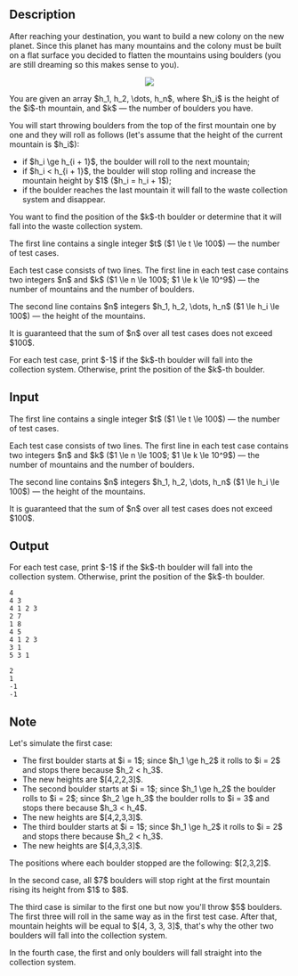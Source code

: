 ## Description

<div><p>After reaching your destination, you want to build a new colony on the new planet. Since this planet has many mountains and the colony must be built on a flat surface you decided to flatten the mountains using boulders (you are still dreaming so this makes sense to you).</p><center> <img class="tex-graphics" src="file://sfZMKzpF.png" style="max-width: 100.0%;max-height: 100.0%;"> </center><p>You are given an array $h_1, h_2, \dots, h_n$, where $h_i$ is the height of the $i$-th mountain, and $k$&nbsp;— the number of boulders you have.</p><p>You will start throwing boulders from the top of the first mountain one by one and they will roll as follows (let's assume that the height of the current mountain is $h_i$): </p><ul> <li> if $h_i \ge h_{i + 1}$, the boulder will roll to the next mountain; </li><li> if $h_i &lt; h_{i + 1}$, the boulder will stop rolling and increase the mountain height by $1$ ($h_i = h_i + 1$); </li><li> if the boulder reaches the last mountain it will fall to the waste collection system and disappear. </li></ul><p>You want to find the position of the $k$-th boulder or determine that it will fall into the waste collection system.</p></div><div class="input-specification"><p>The first line contains a single integer $t$ ($1 \le t \le 100$)&nbsp;— the number of test cases.</p><p>Each test case consists of two lines. The first line in each test case contains two integers $n$ and $k$ ($1 \le n \le 100$; $1 \le k \le 10^9$)&nbsp;— the number of mountains and the number of boulders.</p><p>The second line contains $n$ integers $h_1, h_2, \dots, h_n$ ($1 \le h_i \le 100$)&nbsp;— the height of the mountains.</p><p>It is guaranteed that the sum of $n$ over all test cases does not exceed $100$.</p></div><div class="output-specification"><p>For each test case, print $-1$ if the $k$-th boulder will fall into the collection system. Otherwise, print the position of the $k$-th boulder.</p></div>

## Input

<p>The first line contains a single integer $t$ ($1 \le t \le 100$)&nbsp;— the number of test cases.</p><p>Each test case consists of two lines. The first line in each test case contains two integers $n$ and $k$ ($1 \le n \le 100$; $1 \le k \le 10^9$)&nbsp;— the number of mountains and the number of boulders.</p><p>The second line contains $n$ integers $h_1, h_2, \dots, h_n$ ($1 \le h_i \le 100$)&nbsp;— the height of the mountains.</p><p>It is guaranteed that the sum of $n$ over all test cases does not exceed $100$.</p>

## Output

<p>For each test case, print $-1$ if the $k$-th boulder will fall into the collection system. Otherwise, print the position of the $k$-th boulder.</p>





```input1
4
4 3
4 1 2 3
2 7
1 8
4 5
4 1 2 3
3 1
5 3 1
```




```output1
2
1
-1
-1
```



## Note

<p>Let's simulate the first case:</p><ul> <li> The first boulder starts at $i = 1$; since $h_1 \ge h_2$ it rolls to $i = 2$ and stops there because $h_2 &lt; h_3$. </li><li> The new heights are $[4,2,2,3]$. </li><li> The second boulder starts at $i = 1$; since $h_1 \ge h_2$ the boulder rolls to $i = 2$; since $h_2 \ge h_3$ the boulder rolls to $i = 3$ and stops there because $h_3 &lt; h_4$. </li><li> The new heights are $[4,2,3,3]$. </li><li> The third boulder starts at $i = 1$; since $h_1 \ge h_2$ it rolls to $i = 2$ and stops there because $h_2 &lt; h_3$. </li><li> The new heights are $[4,3,3,3]$. </li></ul><p>The positions where each boulder stopped are the following: $[2,3,2]$.</p><p>In the second case, all $7$ boulders will stop right at the first mountain rising its height from $1$ to $8$.</p><p>The third case is similar to the first one but now you'll throw $5$ boulders. The first three will roll in the same way as in the first test case. After that, mountain heights will be equal to $[4, 3, 3, 3]$, that's why the other two boulders will fall into the collection system.</p><p>In the fourth case, the first and only boulders will fall straight into the collection system.</p>

